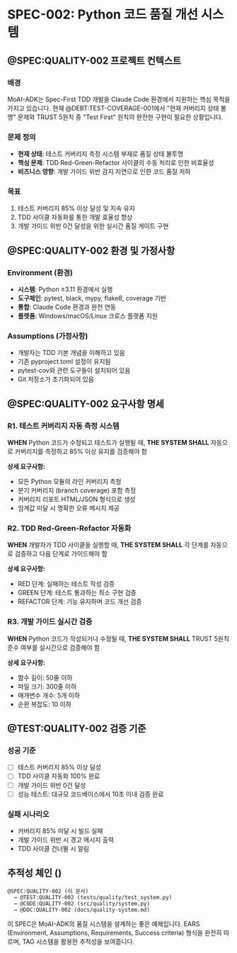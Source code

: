 # SPEC-002: Python 코드 품질 개선 시스템

## @SPEC:QUALITY-002 프로젝트 컨텍스트

### 배경

MoAI-ADK는 Spec-First TDD 개발을 Claude Code 환경에서 지원하는 핵심 목적을 가지고 있습니다. 현재 @DEBT:TEST-COVERAGE-001에서 "현재 커버리지 상태 불명" 문제와 TRUST 5원칙 중 "Test First" 원칙의 완전한 구현이 필요한 상황입니다.

### 문제 정의

- **현재 상태**: 테스트 커버리지 측정 시스템 부재로 품질 상태 불투명
- **핵심 문제**: TDD Red-Green-Refactor 사이클의 수동 처리로 인한 비효율성
- **비즈니스 영향**: 개발 가이드 위반 감지 지연으로 인한 코드 품질 저하

### 목표

1. 테스트 커버리지 85% 이상 달성 및 지속 유지
2. TDD 사이클 자동화를 통한 개발 효율성 향상
3. 개발 가이드 위반 0건 달성을 위한 실시간 품질 게이트 구현

## @SPEC:QUALITY-002 환경 및 가정사항

### Environment (환경)

- **시스템**: Python ≥3.11 환경에서 실행
- **도구체인**: pytest, black, mypy, flake8, coverage 기반
- **통합**: Claude Code 환경과 완전 연동
- **플랫폼**: Windows/macOS/Linux 크로스 플랫폼 지원

### Assumptions (가정사항)

- 개발자는 TDD 기본 개념을 이해하고 있음
- 기존 pyproject.toml 설정이 유지됨
- pytest-cov와 관련 도구들이 설치되어 있음
- Git 저장소가 초기화되어 있음

## @SPEC:QUALITY-002 요구사항 명세

### R1. 테스트 커버리지 자동 측정 시스템

**WHEN** Python 코드가 수정되고 테스트가 실행될 때,
**THE SYSTEM SHALL** 자동으로 커버리지를 측정하고 85% 이상 유지를 검증해야 함

**상세 요구사항:**

- 모든 Python 모듈의 라인 커버리지 측정
- 분기 커버리지 (branch coverage) 포함 측정
- 커버리지 리포트 HTML/JSON 형식으로 생성
- 임계값 미달 시 명확한 오류 메시지 제공

### R2. TDD Red-Green-Refactor 자동화

**WHEN** 개발자가 TDD 사이클을 실행할 때,
**THE SYSTEM SHALL** 각 단계를 자동으로 검증하고 다음 단계로 가이드해야 함

**상세 요구사항:**

- RED 단계: 실패하는 테스트 작성 검증
- GREEN 단계: 테스트 통과하는 최소 구현 검증
- REFACTOR 단계: 기능 유지하며 코드 개선 검증

### R3. 개발 가이드 실시간 검증

**WHEN** Python 코드가 작성되거나 수정될 때,
**THE SYSTEM SHALL** TRUST 5원칙 준수 여부를 실시간으로 검증해야 함

**상세 요구사항:**

- 함수 길이: 50줄 이하
- 파일 크기: 300줄 이하
- 매개변수 개수: 5개 이하
- 순환 복잡도: 10 이하

## @TEST:QUALITY-002 검증 기준

### 성공 기준

- [ ] 테스트 커버리지 85% 이상 달성
- [ ] TDD 사이클 자동화 100% 완료
- [ ] 개발 가이드 위반 0건 달성
- [ ] 성능 테스트: 대규모 코드베이스에서 10초 이내 검증 완료

### 실패 시나리오

- 커버리지 85% 미달 시 빌드 실패
- 개발 가이드 위반 시 경고 메시지 출력
- TDD 사이클 건너뛸 시 알림

## 추적성 체인 ()
```
@SPEC:QUALITY-002 (이 문서)
  → @TEST:QUALITY-002 (tests/quality/test_system.py)
  → @CODE:QUALITY-002 (src/quality/system.py)
  → @DOC:QUALITY-002 (docs/quality-system.md)
```

이 SPEC은 MoAI-ADK의 품질 시스템을 설계하는 좋은 예제입니다. EARS (Environment, Assumptions, Requirements, Success criteria) 형식을 완전히 따르며,  TAG 시스템을 활용한 추적성을 보여줍니다.